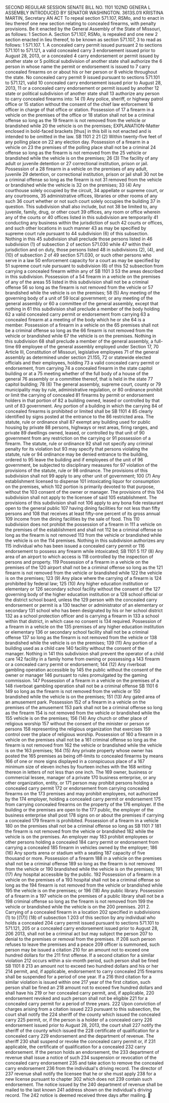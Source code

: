 SECOND REGULAR SESSION
SENATE BILL NO. 1101
102ND GENERA L ASSEMBLY
INTRODUCED BY SENATOR WASHINGTON.
3613S.01I KRISTINA MARTIN, Secretary
AN ACT
To repeal section 571.107, RSMo, and to enact in lieu thereof one new section relating to concealed
firearms, with penalty provisions.
Be it enacted by the General Assembly of the State of Missouri, as follows:
1 Section A. Section 571.107, RSMo, is repealed and one new
2 section enacted in lieu thereof, to be known as section 571.107,
3 to read as follows:
1 571.107. 1. A concealed carry permit issued pursuant
2 to sections 571.101 to 571.121, a valid concealed carry
3 endorsement issued prior to August 28, 2013, or a concealed
4 carry endorsement or permit issued by another state or
5 political subdivision of another state shall authorize the
6 person in whose name the permit or endorsement is issued to
7 carry concealed firearms on or about his or her person or
8 vehicle throughout the state. No concealed carry permit
9 issued pursuant to sections 571.101 to 571.121, valid
10 concealed carry endorsement issued prior to August 28, 2013,
11 or a concealed carry endorsement or permit issued by another
12 state or political subdivision of another state shall
13 authorize any person to carry concealed firearms into:
14 (1) Any police, sheriff, or highway patrol office or
15 station without the consent of the chief law enforcement
16 officer in charge of that office or station. Possession of
17 a firearm in a vehicle on the premises of the office or
18 station shall not be a criminal offense so long as the
19 firearm is not removed from the vehicle or brandished while
20 the vehicle is on the premises;
EXPLANATION-Matter enclosed in bold-faced brackets [thus] in this bill is not enacted
and is intended to be omitted in the law.
SB 1101 2
21 (2) Within twenty-five feet of any polling place on
22 any election day. Possession of a firearm in a vehicle on
23 the premises of the polling place shall not be a criminal
24 offense so long as the firearm is not removed from the
25 vehicle or brandished while the vehicle is on the premises;
26 (3) The facility of any adult or juvenile detention or
27 correctional institution, prison or jail. Possession of a
28 firearm in a vehicle on the premises of any adult, juvenile
29 detention, or correctional institution, prison or jail shall
30 not be a criminal offense so long as the firearm is not
31 removed from the vehicle or brandished while the vehicle is
32 on the premises;
33 (4) Any courthouse solely occupied by the circuit,
34 appellate or supreme court, or any courtrooms,
35 administrative offices, libraries or other rooms of any such
36 court whether or not such court solely occupies the building
37 in question. This subdivision shall also include, but not
38 be limited to, any juvenile, family, drug, or other court
39 offices, any room or office wherein any of the courts or
40 offices listed in this subdivision are temporarily
41 conducting any business within the jurisdiction of such
42 courts or offices, and such other locations in such manner
43 as may be specified by supreme court rule pursuant to
44 subdivision (6) of this subsection. Nothing in this
45 subdivision shall preclude those persons listed in
46 subdivision (1) of subsection 2 of section 571.030 while
47 within their jurisdiction and on duty, those persons listed
48 in subdivisions (2), (4), and (10) of subsection 2 of
49 section 571.030, or such other persons who serve in a law
50 enforcement capacity for a court as may be specified by
51 supreme court rule pursuant to subdivision (6) of this
52 subsection from carrying a concealed firearm within any of
SB 1101 3
53 the areas described in this subdivision. Possession of a
54 firearm in a vehicle on the premises of any of the areas
55 listed in this subdivision shall not be a criminal offense
56 so long as the firearm is not removed from the vehicle or
57 brandished while the vehicle is on the premises;
58 (5) Any meeting of the governing body of a unit of
59 local government; or any meeting of the general assembly or
60 a committee of the general assembly, except that nothing in
61 this subdivision shall preclude a member of the body holding
62 a valid concealed carry permit or endorsement from carrying
63 a concealed firearm at a meeting of the body which he or she
64 is a member. Possession of a firearm in a vehicle on the
65 premises shall not be a criminal offense so long as the
66 firearm is not removed from the vehicle or brandished while
67 the vehicle is on the premises. Nothing in this subdivision
68 shall preclude a member of the general assembly, a full-time
69 employee of the general assembly employed under Section 17,
70 Article III, Constitution of Missouri, legislative employees
71 of the general assembly as determined under section 21.155,
72 or statewide elected officials and their employees, holding
73 a valid concealed carry permit or endorsement, from carrying
74 a concealed firearm in the state capitol building or at a
75 meeting whether of the full body of a house of the general
76 assembly or a committee thereof, that is held in the state
77 capitol building;
78 (6) The general assembly, supreme court, county or
79 municipality may by rule, administrative regulation, or
80 ordinance prohibit or limit the carrying of concealed
81 firearms by permit or endorsement holders in that portion of
82 a building owned, leased or controlled by that unit of
83 government. Any portion of a building in which the carrying
84 of concealed firearms is prohibited or limited shall be
SB 1101 4
85 clearly identified by signs posted at the entrance to the
86 restricted area. The statute, rule or ordinance shall
87 exempt any building used for public housing by private
88 persons, highways or rest areas, firing ranges, and private
89 dwellings owned, leased, or controlled by that unit of
90 government from any restriction on the carrying or
91 possession of a firearm. The statute, rule or ordinance
92 shall not specify any criminal penalty for its violation but
93 may specify that persons violating the statute, rule or
94 ordinance may be denied entrance to the building, ordered to
95 leave the building and if employees of the unit of
96 government, be subjected to disciplinary measures for
97 violation of the provisions of the statute, rule or
98 ordinance. The provisions of this subdivision shall not
99 apply to any other unit of government;
100 (7) Any establishment licensed to dispense
101 intoxicating liquor for consumption on the premises, which
102 portion is primarily devoted to that purpose, without the
103 consent of the owner or manager. The provisions of this
104 subdivision shall not apply to the licensee of said
105 establishment. The provisions of this subdivision shall not
106 apply to any bona fide restaurant open to the general public
107 having dining facilities for not less than fifty persons and
108 that receives at least fifty-one percent of its gross annual
109 income from the dining facilities by the sale of food. This
110 subdivision does not prohibit the possession of a firearm in
111 a vehicle on the premises of the establishment and shall not
112 be a criminal offense so long as the firearm is not removed
113 from the vehicle or brandished while the vehicle is on the
114 premises. Nothing in this subdivision authorizes any
115 individual who has been issued a concealed carry permit or
116 endorsement to possess any firearm while intoxicated;
SB 1101 5
117 (8) Any area of an airport to which access is
118 controlled by the inspection of persons and property.
119 Possession of a firearm in a vehicle on the premises of the
120 airport shall not be a criminal offense so long as the
121 firearm is not removed from the vehicle or brandished while
122 the vehicle is on the premises;
123 (9) Any place where the carrying of a firearm is
124 prohibited by federal law;
125 (10) Any higher education institution or elementary or
126 secondary school facility without the consent of the
127 governing body of the higher education institution or a
128 school official or the district school board, unless the
129 person with the concealed carry endorsement or permit is a
130 teacher or administrator of an elementary or secondary
131 school who has been designated by his or her school district
132 as a school protection officer and is carrying a firearm in
133 a school within that district, in which case no consent is
134 required. Possession of a firearm in a vehicle on the
135 premises of any higher education institution or elementary
136 or secondary school facility shall not be a criminal offense
137 so long as the firearm is not removed from the vehicle or
138 brandished while the vehicle is on the premises;
139 (11) Any portion of a building used as a child care
140 facility without the consent of the manager. Nothing in
141 this subdivision shall prevent the operator of a child care
142 facility in a family home from owning or possessing a
143 firearm or a concealed carry permit or endorsement;
144 (12) Any riverboat gambling operation accessible by
145 the public without the consent of the owner or manager
146 pursuant to rules promulgated by the gaming commission.
147 Possession of a firearm in a vehicle on the premises of a
148 riverboat gambling operation shall not be a criminal offense
SB 1101 6
149 so long as the firearm is not removed from the vehicle or
150 brandished while the vehicle is on the premises;
151 (13) Any gated area of an amusement park. Possession
152 of a firearm in a vehicle on the premises of the amusement
153 park shall not be a criminal offense so long as the firearm
154 is not removed from the vehicle or brandished while the
155 vehicle is on the premises;
156 (14) Any church or other place of religious worship
157 without the consent of the minister or person or persons
158 representing the religious organization that exercises
159 control over the place of religious worship. Possession of
160 a firearm in a vehicle on the premises shall not be a
161 criminal offense so long as the firearm is not removed from
162 the vehicle or brandished while the vehicle is on the
163 premises;
164 (15) Any private property whose owner has posted the
165 premises as being off-limits to concealed firearms by means
166 of one or more signs displayed in a conspicuous place of a
167 minimum size of eleven inches by fourteen inches with the
168 writing thereon in letters of not less than one inch. The
169 owner, business or commercial lessee, manager of a private
170 business enterprise, or any other organization, entity, or
171 person may prohibit persons holding a concealed carry permit
172 or endorsement from carrying concealed firearms on the
173 premises and may prohibit employees, not authorized by the
174 employer, holding a concealed carry permit or endorsement
175 from carrying concealed firearms on the property of the
176 employer. If the building or the premises are open to the
177 public, the employer of the business enterprise shall post
178 signs on or about the premises if carrying a concealed
179 firearm is prohibited. Possession of a firearm in a vehicle
180 on the premises shall not be a criminal offense so long as
SB 1101 7
181 the firearm is not removed from the vehicle or brandished
182 while the vehicle is on the premises. An employer may
183 prohibit employees or other persons holding a concealed
184 carry permit or endorsement from carrying a concealed
185 firearm in vehicles owned by the employer;
186 (16) Any sports arena or stadium with a seating
187 capacity of five thousand or more. Possession of a firearm
188 in a vehicle on the premises shall not be a criminal offense
189 so long as the firearm is not removed from the vehicle or
190 brandished while the vehicle is on the premises;
191 (17) Any hospital accessible by the public.
192 Possession of a firearm in a vehicle on the premises of a
193 hospital shall not be a criminal offense so long as the
194 firearm is not removed from the vehicle or brandished while
195 the vehicle is on the premises; or
196 (18) Any public library. Possession of a firearm in a
197 vehicle on the premises of a public library shall not be a
198 criminal offense so long as the firearm is not removed from
199 the vehicle or brandished while the vehicle is on the
200 premises.
201 2. Carrying of a concealed firearm in a location
202 specified in subdivisions (1) to [(17)] (18) of subsection 1
203 of this section by any individual who holds a concealed
204 carry permit issued pursuant to sections 571.101 to 571.121,
205 or a concealed carry endorsement issued prior to August 28,
206 2013, shall not be a criminal act but may subject the person
207 to denial to the premises or removal from the premises. If
208 such person refuses to leave the premises and a peace
209 officer is summoned, such person may be issued a citation
210 for an amount not to exceed one hundred dollars for the
211 first offense. If a second citation for a similar violation
212 occurs within a six-month period, such person shall be fined
SB 1101 8
213 an amount not to exceed two hundred dollars and his or her
214 permit, and, if applicable, endorsement to carry concealed
215 firearms shall be suspended for a period of one year. If a
216 third citation for a similar violation is issued within one
217 year of the first citation, such person shall be fined an
218 amount not to exceed five hundred dollars and shall have his
219 or her concealed carry permit, and, if applicable,
220 endorsement revoked and such person shall not be eligible
221 for a concealed carry permit for a period of three years.
222 Upon conviction of charges arising from a citation issued
223 pursuant to this subsection, the court shall notify the
224 sheriff of the county which issued the concealed carry
225 permit, or, if the person is a holder of a concealed carry
226 endorsement issued prior to August 28, 2013, the court shall
227 notify the sheriff of the county which issued the
228 certificate of qualification for a concealed carry
229 endorsement and the department of revenue. The sheriff
230 shall suspend or revoke the concealed carry permit or, if
231 applicable, the certificate of qualification for a concealed
232 carry endorsement. If the person holds an endorsement, the
233 department of revenue shall issue a notice of such
234 suspension or revocation of the concealed carry endorsement
235 and take action to remove the concealed carry endorsement
236 from the individual's driving record. The director of
237 revenue shall notify the licensee that he or she must apply
238 for a new license pursuant to chapter 302 which does not
239 contain such endorsement. The notice issued by the
240 department of revenue shall be mailed to the last known
241 address shown on the individual's driving record. The
242 notice is deemed received three days after mailing.
